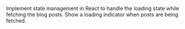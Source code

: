 Implement state management in React to handle the loading state while fetching the blog posts. Show a loading indicator when posts are being fetched.
